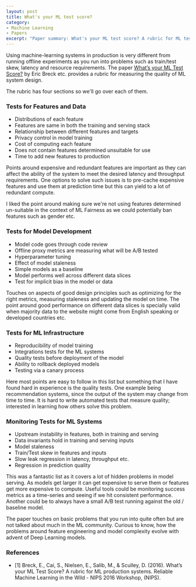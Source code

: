 ```yaml
---
layout: post
title: What's your ML test score?
category:
- Machine Learning
- Papers
excerpt: "Paper summary: What's your ML test score? A rubric for ML testing and monitoring of production systems."
---
```


Using machine-learning systems in production is very different from running offline experiments as you run into problems such as train/test skew, latency and resource requirements. The paper [What’s your ML Test Score?](https://research.google.com/pubs/pub45742.html) by Eric Breck etc. provides a rubric for measuring the quality of ML system design.

The rubric has four sections so we'll go over each of them.

### Tests for Features and Data

- Distributions of each feature
- Features are same in both the training and serving stack
- Relationship between different features and targets
- Privacy control in model training
- Cost of computing each feature
- Does not contain features determined unsuitable for use
- Time to add new features to production

Points around expensive and redundant features are important as they can affect the ability of the system to meet the desired latency and throughput requirements. One options to solve such issues is to pre-cache expensive features and use them at prediction time but this can yield to a lot of redundant compute.

I liked the point around making sure we're not using features determined un-suitable in the context of ML Fairness as we could potentially ban features such as gender etc.

### Tests for Model Development

- Model code goes through code review
- Offline proxy metrics are measuring what will be A/B tested
- Hyperparameter tuning
- Effect of model staleness
- Simple models as a baseline
- Model performs well across different data slices
- Test for implicit bias in the model or data

Touches on aspects of good design principles such as optimizing for the right metrics, measuring staleness and updating the model on time. The point around good performance on different data slices is specially valid when majority data to the website might come from English speaking or developed countries etc.

### Tests for ML Infrastructure

- Reproducibility of model training
- Integrations tests for the ML systems
- Quality tests before deployment of the model
- Ability to rollback deployed models
- Testing via a canary process

Here most points are easy to follow in this list but something that I have found hard in experience is the quality tests. One example being recommendation systems, since the output of the system may change from time to time. It is hard to write automated tests that measure quality; interested in learning how others solve this problem.

### Monitoring Tests for ML Systems

- Upstream instability in features, both in training and serving
- Data invariants hold in training and serving inputs
- Model staleness
- Train/Test skew in features and inputs
- Slow leak regression in latency, throughput etc.
- Regression in prediction quality

This was a fantastic list as it covers a lot of hidden problems in model serving. As models get larger it can get expensive to serve them or features get more expensive to compute. Useful tools could be monitoring success metrics as a time-series and seeing if we hit consistent performance. Another could be to always have a small A/B test running against the old / baseline model.

The paper touches on basic problems that you run into quite often but are not talked about much in the ML community. Curious to know, how the problems around feature engineering and model complexity evolve with advent of Deep Learning models.

### References

- [1] Breck, E., Cai, S., Nielsen, E., Salib, M., & Sculley, D. (2016). What’s your ML Test Score? A rubric for ML production systems. Reliable Machine Learning in the Wild - NIPS 2016 Workshop, (NIPS).
